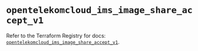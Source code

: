 # `opentelekomcloud_ims_image_share_accept_v1`

Refer to the Terraform Registry for docs: [`opentelekomcloud_ims_image_share_accept_v1`](https://registry.terraform.io/providers/opentelekomcloud/opentelekomcloud/1.36.27/docs/resources/ims_image_share_accept_v1).
